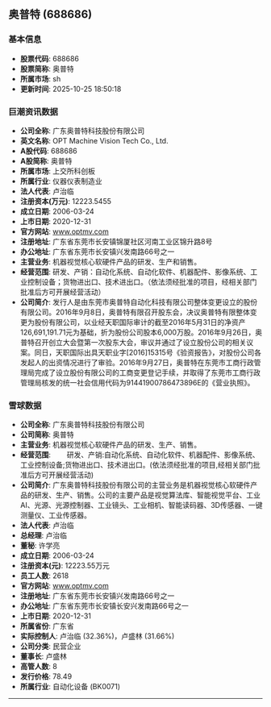 ## 奥普特 (688686)

### 基本信息

- **股票代码**: 688686
- **股票简称**: 奥普特
- **所属市场**: sh
- **更新时间**: 2025-10-25 18:50:18

### 巨潮资讯数据

- **公司全称**: 广东奥普特科技股份有限公司
- **英文名称**: OPT Machine Vision Tech Co., Ltd.
- **A股代码**: 688686
- **A股简称**: 奥普特
- **所属市场**: 上交所科创板
- **所属行业**: 仪器仪表制造业
- **法人代表**: 卢治临
- **注册资本(万元)**: 12223.5455
- **成立日期**: 2006-03-24
- **上市日期**: 2020-12-31
- **官方网站**: www.optmv.com
- **注册地址**: 广东省东莞市长安镇锦厦社区河南工业区锦升路8号
- **办公地址**: 广东省东莞市长安镇兴发南路66号之一
- **主营业务**: 机器视觉核心软硬件产品的研发、生产和销售。
- **经营范围**: 研发、产销：自动化系统、自动化软件、机器配件、影像系统、工业控制设备；货物进出口、技术进出口。（依法须经批准的项目，经相关部门批准后方可开展经营活动）
- **公司简介**: 发行人是由东莞市奥普特自动化科技有限公司整体变更设立的股份有限公司。2016年9月8日，奥普特有限召开股东会，决议奥普特有限整体变更为股份有限公司，以业经天职国际审计的截至2016年5月31日的净资产126,691,191.71元为基础，折为股份公司股本6,000万股。2016年9月26日，奥普特召开创立大会暨第一次股东大会，审议并通过了设立股份公司的相关议案。同日，天职国际出具天职业字[2016]15315号《验资报告》，对股份公司各发起人的出资情况进行了审验。2016年9月27日，奥普特在东莞市工商行政管理局完成了设立股份有限公司的工商变更登记手续，并取得了东莞市工商行政管理局核发的统一社会信用代码为91441900786473896E的《营业执照》。

### 雪球数据

- **公司全称**: 广东奥普特科技股份有限公司
- **公司简称**: 奥普特
- **主营业务**: 机器视觉核心软硬件产品的研发、生产、销售。
- **经营范围**: 　　研发、产销:自动化系统、自动化软件、机器配件、影像系统、工业控制设备;货物进出口、技术进出口。(依法须经批准的项目,经相关部门批准后方可开展经营活动)
- **公司简介**: 广东奥普特科技股份有限公司的主营业务是机器视觉核心软硬件产品的研发、生产、销售。公司的主要产品是视觉算法库、智能视觉平台、工业AI、光源、光源控制器、工业镜头、工业相机、智能读码器、3D传感器、一键测量仪、工业传感器。
- **法人代表**: 卢治临
- **总经理**: 卢治临
- **董秘**: 许学亮
- **成立日期**: 2006-03-24
- **注册资本(元)**: 12223.55万元
- **员工人数**: 2618
- **官方网站**: www.optmv.com
- **注册地址**: 广东省东莞市长安镇兴发南路66号之一
- **办公地址**: 广东省东莞市长安镇长安兴发南路66号之一
- **上市日期**: 2020-12-31
- **所属省份**: 广东省
- **实际控制人**: 卢治临 (32.36%)，卢盛林 (31.66%)
- **公司分类**: 民营企业
- **董事长**: 卢盛林
- **高管人数**: 8
- **发行价格**: 78.49
- **所属行业**: 自动化设备 (BK0071)

---